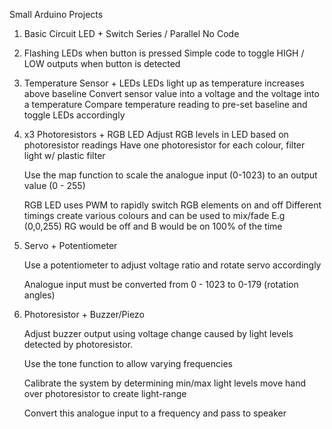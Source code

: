Small Arduino Projects 


1) Basic Circuit 
	LED + Switch
	Series / Parallel
	No Code

2)
	Flashing LEDs when button is pressed
	Simple code to toggle HIGH / LOW outputs when button is detected


3)
	Temperature Sensor + LEDs
	LEDs light up as temperature increases above baseline
	Convert sensor value into a voltage and the voltage into a temperature
	Compare temperature reading to pre-set baseline and toggle LEDs accordingly


4)
	x3 Photoresistors + RGB LED
	Adjust RGB levels in LED based on photoresistor readings
	Have one photoresistor for each colour, filter light w/ plastic filter
	
	Use the map function to scale the analogue input (0-1023) to an output value 	     (0 - 255) 

	RGB LED uses PWM to rapidly switch RGB elements on and off
	Different timings create various colours and can be used to mix/fade
	E.g (0,0,255) RG would be off and B would be on 100% of the time	


5)	Servo + Potentiometer

	Use a potentiometer to adjust voltage ratio  and rotate servo accordingly

	Analogue input must be converted from 0 - 1023 to 0-179 (rotation angles)


6)	Photoresistor + Buzzer/Piezo

	Adjust buzzer output using voltage change caused by light levels detected by         photoresistor.

	Use the tone function to allow varying frequencies

	Calibrate the system by determining min/max light levels
	move hand over photoresistor to create light-range

	Convert this analogue input to a frequency and pass to speaker
